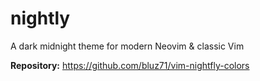 # nightly

A dark midnight theme for modern Neovim & classic Vim

**Repository:** <https://github.com/bluz71/vim-nightfly-colors>

<!-- vim: set ft=markdown: -->